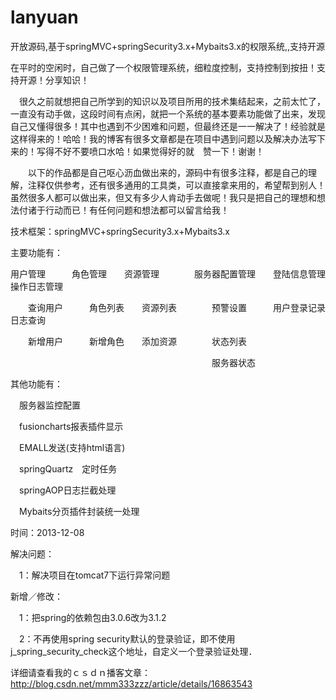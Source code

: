 lanyuan
=======

开放源码,基于springMVC+springSecurity3.x+Mybaits3.x的权限系统,,支持开源


在平时的空闲时，自己做了一个权限管理系统，细粒度控制，支持控制到按扭！支持开源！分享知识！

　很久之前就想把自己所学到的知识以及项目所用的技术集结起来，之前太忙了，一直没有动手做，这段时间有点闲，就把一个系统的基本要素功能做了出来，发现自己又懂得很多！其中也遇到不少困难和问题，但最终还是一一解决了！经验就是这样得来的！哈哈！我的博客有很多文章都是在项目中遇到问题以及解决办法写下来的！写得不好不要喷口水哈！如果觉得好的就　赞一下！谢谢！

　　以下的作品都是自己呕心沥血做出来的，源码中有很多注释，都是自己的理解，注释仅供参考，还有很多通用的工具类，可以直接拿来用的，希望帮到别人！虽然很多人都可以做出来，但又有多少人肯动手去做呢！我只是把自己的理想和想法付诸于行动而已！有任何问题和想法都可以留言给我！

技术框架：springMVC+springSecurity3.x+Mybaits3.x

主要功能有：

用户管理　　　角色管理　　资源管理　　　　服务器配置管理　　登陆信息管理　　　　操作日志管理

　　查询用户　　　角色列表　　资源列表　　　　预警设置　　　用户登录记录　　　　日志查询

　　新增用户　　　新增角色　　添加资源　　　　状态列表

　　　　　　　　　　　　　　　　　　　　　　　服务器状态


其他功能有：

　服务器监控配置

　fusioncharts报表插件显示

　EMALL发送(支持html语言)

　springQuartz　定时任务

　springAOP日志拦截处理

　Mybaits分页插件封装统一处理


时间：2013-12-08

解决问题：

　1：解决项目在tomcat7下运行异常问题

新增／修改：

　1：把spring的依赖包由3.0.6改为3.1.2

　2：不再使用spring security默认的登录验证，即不使用j_spring_security_check这个地址，自定义一个登录验证处理．


详细请查看我的ｃｓｄｎ播客文章：http://blog.csdn.net/mmm333zzz/article/details/16863543

